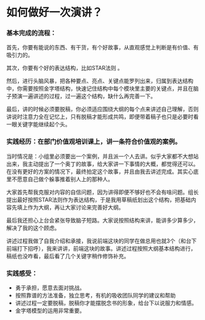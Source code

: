 # 如何做好一次演讲？

### 基本完成的流程：&#x20;

&#x20;   首先，你要有能说的东西、有干货，有个好故事，从直观感觉上判断是有价值、有吸引力的。&#x20;

&#x20;   其次，你要有个好的表达结构，比如STAR法则 。

&#x20;   然后，进行头脑风暴，把各种要点、亮点、关键点能罗列出来，归属到表达结构中，你需要按照金字塔结构，快速记住结构中每个模块里主要的关键点，并且在脑子预演一遍讲述的过程，过一遍这个结构，缺什么再完善一下。&#x20;

&#x20;  最后，讲的时候必须要脱稿，你必须适应围绕大纲的每个点来讲述自己理解，否则讲说时注意力全在记忆上，只有脱稿才能形成共鸣，即便带着稿子也只是必要时看一眼关键字能继续起个头。

### 实践经历：在部门价值观培训课上，讲一条符合价值观的案例。&#x20;

&#x20;    当时情况是：小组里必须要出一个案例，并且派一个人去讲。似乎大家都不大想站出来，我主动提出了一个奥丁的故事，给大家讲一下事情的大概，都觉得还可以。在没有更好的方案的情况下，最终拍定这个故事，并且由我去讲述完成。其实心底里不愿意自己做个躲事推着别人上的那种人。

&#x20;    大家首先帮我克服对内容的自信问题，因为讲得即便不够好也不会有啥问题。组长提出最好按照STAR法则作为表达结构，于是我用草稿纸划出这个结构，把基础内容先填上作为大纲，再让大家讨论来完善好大纲。&#x20;

&#x20;   最后我还担心上台会紧张导致脑子短路。大家说按照结构来讲，能讲多少算多少，解决了我的这个顾虑。&#x20;

&#x20;   讲述过程我做了自我介绍和承接，我说前端这块的同学在做总用也就3个（和台下前端打下招呼），我来讲讲，前端这块的故事。讲述过程按照大纲基本结构进行，稿纸也没咋看，最后看了几个关键字稍作修饰补充。

### 实践感受：

* 勇于承担，愿意去面对挑战。
* 按照靠谱的方法准备，独立思考，有机的吸收团队同学的建议和帮助
* 讲述过程一定要脱稿，脱稿你才能摆脱念书的形象，给台下以说服力和情感。
* 金字塔模型的运用非常重要。
